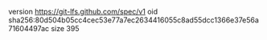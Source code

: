 version https://git-lfs.github.com/spec/v1
oid sha256:80d504b05cc4cec53e77a7ec2634416055c8ad55dcc1366e37e56a71604497ac
size 395
